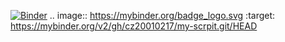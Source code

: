 [![Binder](https://mybinder.org/badge_logo.svg)](https://mybinder.org/v2/gh/cz20010217/my-scrpit.git/HEAD)
.. image:: https://mybinder.org/badge_logo.svg
 :target: https://mybinder.org/v2/gh/cz20010217/my-scrpit.git/HEAD
